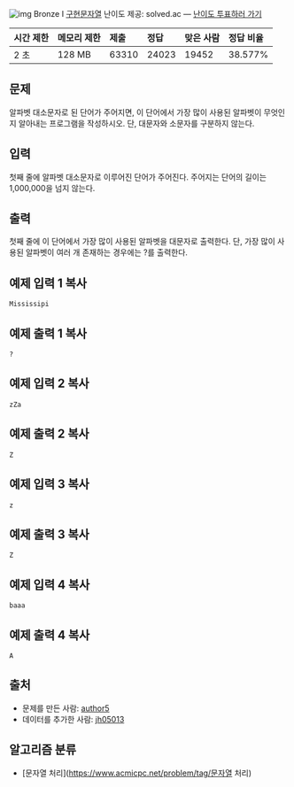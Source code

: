 ![img](chrome-extension://anenheoccfogllpbpcmbbpcbjpogeehe/svg/5.svg) Bronze I
[구현](https://solved.ac/problems/tags/implementation)[문자열](https://solved.ac/problems/tags/string)
난이도 제공: solved.ac — [난이도 투표하러 가기](https://solved.ac/contribute/1157)

| 시간 제한 | 메모리 제한 | 제출  | 정답  | 맞은 사람 | 정답 비율 |
| :-------- | :---------- | :---- | :---- | :-------- | :-------- |
| 2 초      | 128 MB      | 63310 | 24023 | 19452     | 38.577%   |

## 문제

알파벳 대소문자로 된 단어가 주어지면, 이 단어에서 가장 많이 사용된 알파벳이 무엇인지 알아내는 프로그램을 작성하시오. 단, 대문자와 소문자를 구분하지 않는다.

## 입력

첫째 줄에 알파벳 대소문자로 이루어진 단어가 주어진다. 주어지는 단어의 길이는 1,000,000을 넘지 않는다.

## 출력

첫째 줄에 이 단어에서 가장 많이 사용된 알파벳을 대문자로 출력한다. 단, 가장 많이 사용된 알파벳이 여러 개 존재하는 경우에는 ?를 출력한다.

## 예제 입력 1 복사

```
Mississipi
```

## 예제 출력 1 복사

```
?
```

## 예제 입력 2 복사

```
zZa
```

## 예제 출력 2 복사

```
Z
```

## 예제 입력 3 복사

```
z
```

## 예제 출력 3 복사

```
Z
```

## 예제 입력 4 복사

```
baaa
```

## 예제 출력 4 복사

```
A
```

## 출처

- 문제를 만든 사람: [author5](https://www.acmicpc.net/user/author5)
- 데이터를 추가한 사람: [jh05013](https://www.acmicpc.net/user/jh05013)

## 알고리즘 분류

- [문자열 처리](https://www.acmicpc.net/problem/tag/문자열 처리)